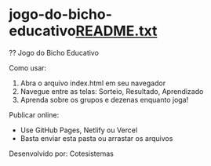 # jogo-do-bicho-educativo[README.txt](https://github.com/user-attachments/files/21870658/README.txt)
?? Jogo do Bicho Educativo

Como usar:
1. Abra o arquivo index.html em seu navegador
2. Navegue entre as telas: Sorteio, Resultado, Aprendizado
3. Aprenda sobre os grupos e dezenas enquanto joga!

Publicar online:
- Use GitHub Pages, Netlify ou Vercel
- Basta enviar esta pasta ou arrastar os arquivos

Desenvolvido por: Cotesistemas
